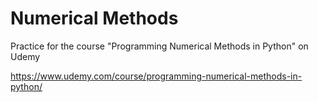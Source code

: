 # Numerical Methods

Practice for the course "Programming Numerical Methods in Python" on Udemy

https://www.udemy.com/course/programming-numerical-methods-in-python/
